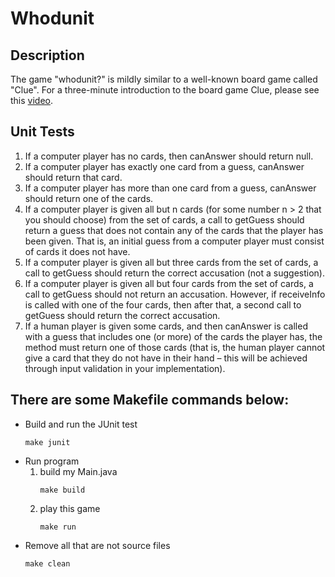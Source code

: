 # Whodunit

## Description
The game "whodunit?" is mildly similar to a well-known board game called "Clue". For a 
three-minute introduction to the board game Clue, please see this [video](https://www.youtube.com/watch?v=sg_57S4l5Ng).

## Unit Tests  
1. If a computer player has no cards, then canAnswer should return null.
2. If a computer player has exactly one card from a guess, canAnswer should return that
   card.
3. If a computer player has more than one card from a guess, canAnswer should return
   one of the cards.
4. If a computer player is given all but n cards (for some number n > 2 that you should
   choose) from the set of cards, a call to getGuess should return a guess that does not
   contain any of the cards that the player has been given. That is, an initial guess from a
   computer player must consist of cards it does not have.
5. If a computer player is given all but three cards from the set of cards, a call to
   getGuess should return the correct accusation (not a suggestion).
6. If a computer player is given all but four cards from the set of cards, a call to getGuess
   should not return an accusation. However, if receiveInfo is called with one of the four
   cards, then after that, a second call to getGuess should return the correct accusation.
7. If a human player is given some cards, and then canAnswer is called with a guess that
   includes one (or more) of the cards the player has, the method must return one of
   those cards (that is, the human player cannot give a card that they do not have in their
   hand – this will be achieved through input validation in your implementation).

## There are some Makefile commands below:  
+ Build and run the JUnit test
   ```shell
   make junit
   ```
+ Run program
  1. build my Main.java
     ```shell
     make build
     ```
  2. play this game
     ```shell
     make run
     ```
+ Remove all that are not source files
   ```shell
   make clean
   ```
